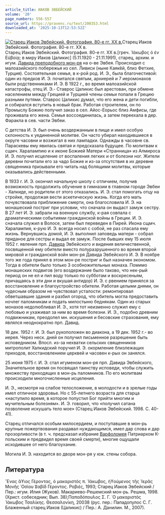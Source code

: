 ```yaml
---
article_title: ИАКОВ ЭВБЕЙСКИЙ
volume: '20'
page_numbers: 556-557
source_url: https://pravenc.ru/text/200353.html
downloaded_at: '2025-10-13T12:53:52Z'
---
```


[![Старец Иаков Эвбейский. Фотография. 80-е гг. XX в.](https://pravenc.ru/data/887/503/1234/i200.jpg "Кликните для увеличения картинки")](https://pravenc.ru/data/887/503/1234/i400.jpg)Старец Иаков Эвбейский. Фотография. 80-е гг. XX в.  
Старец Иаков Эвбейский. Фотография. 80-е гг. XX в.[греч. ᾿Ιάκωβος ὁ ἐν Εὐβοίᾳ; в миру Иаков Цаликис] (5.11.1920 - 21.11.1991), старец, архим. и игум. [Давида преподобного мон-ря](<https://pravenc.ru/text/Давида преподобного мон-ря.html>) на о-ве Эвбея. Происходил с малоазийского побережья из сел. Ливиси (ныне Каякёй, близ Фетхие, Турция). Состоятельная семья, в к-рой род. И. Э., была благочестивой: один из предков И. Э. почитался святым, архиерей и 7 иеромонахов были родственниками И. Э. В 1922 г., во время малоазийской катастрофы, отец И. Э.- Ставрос Цаликис был арестован, при обмене населением между Грецией и Турцией члены семьи попали в Грецию разными путями. Ставрос Цаликис думал, что его жена и дети погибли, и собирался вступить в новый брак. Работая строителем, он по Промыслу Божию получил заказ в сел. Айос-Еорьос близ Амфисы, где проживала его жена. Семья воссоединилась, а затем переехала в дер. Фаракла в сев. части Эвбеи.

С детства И. Э. был очень воздержанным в пище и имел особую склонность к уединенной молитве. Он часто убирал находившиеся в округе часовни и возжигал в них лампадки. Однажды в часовне св. Параскевы ему явилась святая и предсказала будущее. По молитвам к сщмч. Харалампию и к иконе Божией Матери «Странница» из Алмироса И. Э. получил исцеление от воспаления легких и от болезни ног. Жители деревни почитали его за чадо Божие и из-за отсутствия в их деревне священника призывали его читать над болящими молитвы, которые оказывались действенными.

В 1933 г. И. Э. окончил начальную школу с отличием, получив возможность продолжить обучение в гимназии в главном городе Эвбеи - Халкиде, но родители от этого отказались. И. Э. стал помогать отцу на стройке, продолжая вести аскетическую жизнь. Когда его мать почувствовала приближение смерти, она благословила И. Э. на монашеский постриг при условии, что сначала он выдаст замуж сестру. В 27 лет И. Э. забрали на военную службу, к-рая совпала с драматическими событиями гражданской войны в Греции. И. Э. сначала служил в Волосе, затем был переведен в Пирей. Икона сщмч. Харалампия, к-рую И. Э. всегда носил с собой, не раз спасала ему жизнь. Вернувшись домой, И. Э. выполнил заповедь матери - собрал приданое для сестры и выдал ее замуж. После бывших ему 15 июля 1952 г. явления прп. [Давида](https://pravenc.ru/text/Давид.html) Эвбейского и видения величественной, посвященной ему обители вместо полуразрушенного во время второй мировой и гражданской войн мон-ря Давида Эвбейского И. Э. В ноябре того же года принял в этом мон-ре постриг и был назначен экономом. Тогда в обители было только 3 особножительных монаха. Помимо монашеских подвигов (его воздержание было таково, что нек-рый период он не ел и пил воду только по субботам и воскресеньям, причащаясь в эти дни и вкушая антидор) И. Э. с рвением принялся за восстановление и благоустройство обители. Работая целыми днями, он чудесным образом не чувствовал усталости: ремонтировал обветшавшие здания и разбил огород, что обитель могла предоставить ночлег паломникам и подать милостыню беднякам. Один из старых монахов недолюбливал И. Э., хотя тот неизменно служил ему с любовью и ухаживал за ним во время болезни. И. Э., подобно древним подвижникам, преодолел мн. искушения и бесовские страхования, ему являлся неоднократно прп. Давид.

18 дек. 1952 г. И. Э. был рукоположен во диакона, а 19 дек. 1952 г.- во иерея. Через неск. дней он получил письменное разрешение быть исповедником. Впосл. из-за нехватки сельских священников митрополит Халкидский поручил И. Э. окормление близлежащих приходов, восстановлением церквей и часовен к-рых он занялся.

25 июня 1975 г. И. Э. стал игуменом мон-ря прп. Давида Эвбейского, Значительное время он посвящал таинству исповеди, чтобы служить множеству приходящих в мон-рь паломников. По его молитвам происходили многочисленные исцеления.

И. Э., несмотря на слабое телосложение, в молодости и в зрелые годы имел отличное здоровье. Но с 55-летнего возраста для старца «наступило время, в которое попустил Бог прийти многим и мучительным болезням». И. Э. говорил, что «получил сатана позволение искушать тело мое» (Старец Иаков Эвбейский. 1998. С. 40-41).

Старец отличался особым милосердием, и поступавшие в мон-рь крупные пожертвования раздавал нуждающимся, имел дар слова и дар прозорливости (в т. ч. предсказал избрание [Варфоломея](https://pravenc.ru/text/Варфоломей.html) Патриархом К-польским и предвидел время своей смерти), многие ощущали исходившее от него благоухание.

Могила И. Э. находится во дворе мон-ря у юж. стены собора.

## Литература

῎Ενας ἅϒιος Γέροντας, ὁ μακαριστός π. ᾿Ιάκωβος, ἡϒούμενος τῆς ῾Ιερᾶς Μονῆς ῾Οσίου Ϫαβίδ Γέροντος. Ροβιές, 1993; Старец Иаков Эвбейский / Пер.: игум. Илия (Жуков). Макариево-Решемский мон-рь. Решма, 1998. (Христ. собеседник; Вып. 38);Παπαδόπουλος Σ. Γ. ῾Ο μακαριστός ᾿Ιάκωβος Τσαλίκης. Θεσσαλονίκη, 20038 (рус. пер.: Пападопулос С. Г. Блаженный старец Иаков (Цаликис) / Пер.: А. Данилин. М., 2007).
